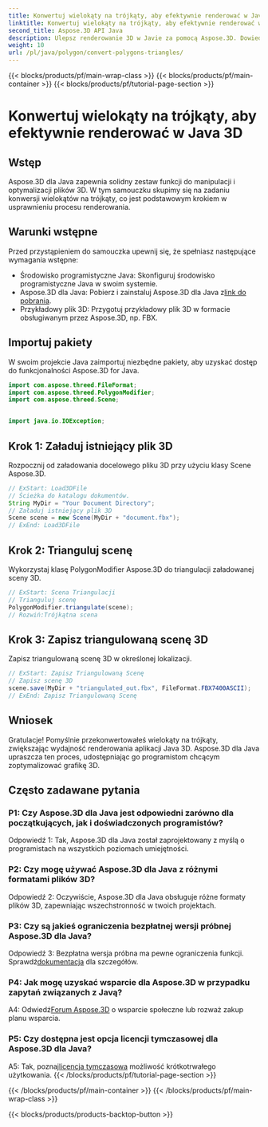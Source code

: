 ```yaml
---
title: Konwertuj wielokąty na trójkąty, aby efektywnie renderować w Java 3D
linktitle: Konwertuj wielokąty na trójkąty, aby efektywnie renderować w Java 3D
second_title: Aspose.3D API Java
description: Ulepsz renderowanie 3D w Javie za pomocą Aspose.3D. Dowiedz się, jak konwertować wielokąty na trójkąty, aby uzyskać optymalną wydajność. Pobierz teraz, aby móc płynnie programować w 3D.
weight: 10
url: /pl/java/polygon/convert-polygons-triangles/
---
```


{{< blocks/products/pf/main-wrap-class >}}
{{< blocks/products/pf/main-container >}}
{{< blocks/products/pf/tutorial-page-section >}}

# Konwertuj wielokąty na trójkąty, aby efektywnie renderować w Java 3D

## Wstęp

Aspose.3D dla Java zapewnia solidny zestaw funkcji do manipulacji i optymalizacji plików 3D. W tym samouczku skupimy się na zadaniu konwersji wielokątów na trójkąty, co jest podstawowym krokiem w usprawnieniu procesu renderowania.

## Warunki wstępne

Przed przystąpieniem do samouczka upewnij się, że spełniasz następujące wymagania wstępne:

- Środowisko programistyczne Java: Skonfiguruj środowisko programistyczne Java w swoim systemie.
-  Aspose.3D dla Java: Pobierz i zainstaluj Aspose.3D dla Java z[link do pobrania](https://releases.aspose.com/3d/java/).
- Przykładowy plik 3D: Przygotuj przykładowy plik 3D w formacie obsługiwanym przez Aspose.3D, np. FBX.

## Importuj pakiety

W swoim projekcie Java zaimportuj niezbędne pakiety, aby uzyskać dostęp do funkcjonalności Aspose.3D for Java.

```java
import com.aspose.threed.FileFormat;
import com.aspose.threed.PolygonModifier;
import com.aspose.threed.Scene;


import java.io.IOException;
```

## Krok 1: Załaduj istniejący plik 3D

Rozpocznij od załadowania docelowego pliku 3D przy użyciu klasy Scene Aspose.3D.

```java
// ExStart: Load3DFile
// Ścieżka do katalogu dokumentów.
String MyDir = "Your Document Directory";
// Załaduj istniejący plik 3D
Scene scene = new Scene(MyDir + "document.fbx");
// ExEnd: Load3DFile
```

## Krok 2: Trianguluj scenę

Wykorzystaj klasę PolygonModifier Aspose.3D do triangulacji załadowanej sceny 3D.

```java
// ExStart: Scena Triangulacji
// Trianguluj scenę
PolygonModifier.triangulate(scene);
// Rozwiń:Trójkątna scena
```

## Krok 3: Zapisz triangulowaną scenę 3D

Zapisz triangulowaną scenę 3D w określonej lokalizacji.

```java
// ExStart: Zapisz Triangulowaną Scenę
// Zapisz scenę 3D
scene.save(MyDir + "triangulated_out.fbx", FileFormat.FBX7400ASCII);
// ExEnd: Zapisz Triangulowaną Scenę
```

## Wniosek

Gratulacje! Pomyślnie przekonwertowałeś wielokąty na trójkąty, zwiększając wydajność renderowania aplikacji Java 3D. Aspose.3D dla Java upraszcza ten proces, udostępniając go programistom chcącym zoptymalizować grafikę 3D.

## Często zadawane pytania

### P1: Czy Aspose.3D dla Java jest odpowiedni zarówno dla początkujących, jak i doświadczonych programistów?

Odpowiedź 1: Tak, Aspose.3D dla Java został zaprojektowany z myślą o programistach na wszystkich poziomach umiejętności.

### P2: Czy mogę używać Aspose.3D dla Java z różnymi formatami plików 3D?

Odpowiedź 2: Oczywiście, Aspose.3D dla Java obsługuje różne formaty plików 3D, zapewniając wszechstronność w twoich projektach.

### P3: Czy są jakieś ograniczenia bezpłatnej wersji próbnej Aspose.3D dla Java?

Odpowiedź 3: Bezpłatna wersja próbna ma pewne ograniczenia funkcji. Sprawdź[dokumentacja](https://reference.aspose.com/3d/java/) dla szczegółów.

### P4: Jak mogę uzyskać wsparcie dla Aspose.3D w przypadku zapytań związanych z Javą?

 A4: Odwiedź[Forum Aspose.3D](https://forum.aspose.com/c/3d/18) o wsparcie społeczne lub rozważ zakup planu wsparcia.

### P5: Czy dostępna jest opcja licencji tymczasowej dla Aspose.3D dla Java?

 A5: Tak, poznaj[licencja tymczasowa](https://purchase.aspose.com/temporary-license/) możliwość krótkotrwałego użytkowania.
{{< /blocks/products/pf/tutorial-page-section >}}

{{< /blocks/products/pf/main-container >}}
{{< /blocks/products/pf/main-wrap-class >}}

{{< blocks/products/products-backtop-button >}}
